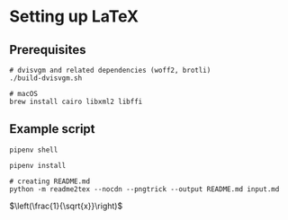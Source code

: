 # Setting up LaTeX

## Prerequisites

  ```
  # dvisvgm and related dependencies (woff2, brotli)
  ./build-dvisvgm.sh

  # macOS
  brew install cairo libxml2 libffi
  ```

## Example script

```
pipenv shell

pipenv install

# creating README.md
python -m readme2tex --nocdn --pngtrick --output README.md input.md
```

$\left(\frac{1}{\sqrt{x}}\right)$